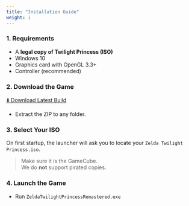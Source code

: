 ```yaml
---
title: "Installation Guide"
weight: 1
---
```


### 1. Requirements

- A **legal copy of Twilight Princess (ISO)**
- Windows 10
- Graphics card with OpenGL 3.3+
- Controller (recommended)

### 2. Download the Game

[⬇️ Download Latest Build](../download)

- Extract the ZIP to any folder.

### 3. Select Your ISO

On first startup, the launcher will ask you to locate your `Zelda Twilight Princess.iso`.

> Make sure it is the GameCube.  
> We do **not** support pirated copies.

### 4. Launch the Game

- Run `ZeldaTwilightPrincessRemastered.exe`
